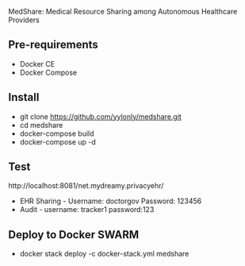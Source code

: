 MedShare: Medical Resource Sharing among Autonomous Healthcare Providers

## Pre-requirements
* Docker CE
* Docker Compose

## Install
* git clone https://github.com/yylonly/medshare.git
* cd medshare
* docker-compose build
* docker-compose up -d

## Test
http://localhost:8081/net.mydreamy.privacyehr/
* EHR Sharing - Username: doctorgov Password: 123456
* Audit - username: tracker1 password:123

## Deploy to Docker SWARM
* docker stack deploy -c docker-stack.yml medshare 
